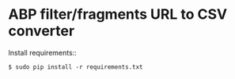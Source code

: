 ABP filter/fragments URL to CSV converter 
===========

Install requirements::

    $ sudo pip install -r requirements.txt 
